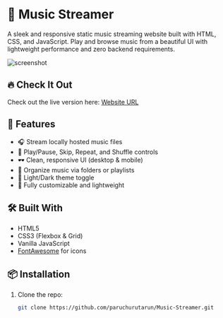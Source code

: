 # 🎵 Music Streamer

A sleek and responsive static music streaming website built with HTML, CSS, and JavaScript. Play and browse music from a beautiful UI with lightweight performance and zero backend requirements.

![screenshot](./assets/screenshot.png)

## 🔥 Check It Out

Check out the live version here: [Website URL](https://paruchurutarun.github.io/Music-Streamer/)

## 🧰 Features

- 🎧 Stream locally hosted music files
- 🔀 Play/Pause, Skip, Repeat, and Shuffle controls
- 🕶️ Clean, responsive UI (desktop & mobile)
- 📂 Organize music via folders or playlists
- 🌙 Light/Dark theme toggle
- 🎨 Fully customizable and lightweight



## 🛠️ Built With

- HTML5
- CSS3 (Flexbox & Grid)
- Vanilla JavaScript
- [FontAwesome](https://fontawesome.com/) for icons

## 📦 Installation

1. Clone the repo:
   ```bash
   git clone https://github.com/paruchurutarun/Music-Streamer.git
   
